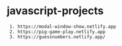 # javascript-projects

     1. https://modal-window-show.netlify.app
     2. https://pig-game-play.netlify.app
     3. https://guessnumbers.netlify.app/
     
